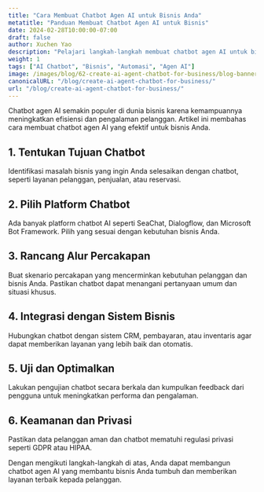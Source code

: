 ```yaml
---
title: "Cara Membuat Chatbot Agen AI untuk Bisnis Anda"
metatitle: "Panduan Membuat Chatbot Agen AI untuk Bisnis"
date: 2024-02-28T10:00:00-07:00
draft: false
author: Xuchen Yao
description: "Pelajari langkah-langkah membuat chatbot agen AI untuk bisnis Anda, mulai dari pemilihan platform hingga integrasi dengan sistem bisnis."
weight: 1
tags: ["AI Chatbot", "Bisnis", "Automasi", "Agen AI"]
image: /images/blog/62-create-ai-agent-chatbot-for-business/blog-banner.png
canonicalURL: "/blog/create-ai-agent-chatbot-for-business/"
url: "/blog/create-ai-agent-chatbot-for-business/"
---
```


Chatbot agen AI semakin populer di dunia bisnis karena kemampuannya meningkatkan efisiensi dan pengalaman pelanggan. Artikel ini membahas cara membuat chatbot agen AI yang efektif untuk bisnis Anda.

## 1. Tentukan Tujuan Chatbot
Identifikasi masalah bisnis yang ingin Anda selesaikan dengan chatbot, seperti layanan pelanggan, penjualan, atau reservasi.

## 2. Pilih Platform Chatbot
Ada banyak platform chatbot AI seperti SeaChat, Dialogflow, dan Microsoft Bot Framework. Pilih yang sesuai dengan kebutuhan bisnis Anda.

## 3. Rancang Alur Percakapan
Buat skenario percakapan yang mencerminkan kebutuhan pelanggan dan bisnis Anda. Pastikan chatbot dapat menangani pertanyaan umum dan situasi khusus.

## 4. Integrasi dengan Sistem Bisnis
Hubungkan chatbot dengan sistem CRM, pembayaran, atau inventaris agar dapat memberikan layanan yang lebih baik dan otomatis.

## 5. Uji dan Optimalkan
Lakukan pengujian chatbot secara berkala dan kumpulkan feedback dari pengguna untuk meningkatkan performa dan pengalaman.

## 6. Keamanan dan Privasi
Pastikan data pelanggan aman dan chatbot mematuhi regulasi privasi seperti GDPR atau HIPAA.

Dengan mengikuti langkah-langkah di atas, Anda dapat membangun chatbot agen AI yang membantu bisnis Anda tumbuh dan memberikan layanan terbaik kepada pelanggan.
